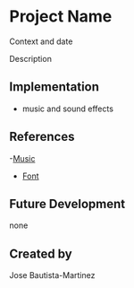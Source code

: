 # Project Name
Context and date

Description

## Implementation
- music and sound effects

## References
-[Music](https://opengameart.org/content/4-chiptunes-adventure)

- [Font](https://www.fontspace.com/sunny-spells-font-f683930)

## Future Development
none
## Created by
Jose Bautista-Martinez
